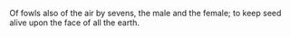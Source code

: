 Of fowls also of the air by sevens, the male and the female; to keep seed alive upon the face of all the earth.
